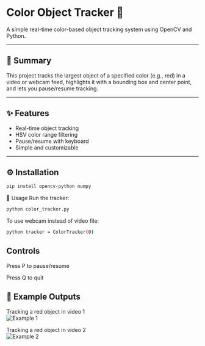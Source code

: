 # Color Object Tracker 🎨

A simple real-time color-based object tracking system using OpenCV and Python.

---

## 🎯 Summary

This project tracks the largest object of a specified color (e.g., red) in a video or webcam feed, highlights it with a bounding box and center point, and lets you pause/resume tracking.

---

## ✨ Features

- Real-time object tracking
- HSV color range filtering
- Pause/resume with keyboard
- Simple and customizable

---

## ⚙️ Installation

```bash
pip install opencv-python numpy
```
🚀 Usage
Run the tracker:
```bash
python color_tracker.py
```
To use webcam instead of video file:
```bash
python tracker = ColorTracker(0)
```
## Controls
Press P to pause/resume

Press Q to quit
## 📸 Example Outputs

Tracking a red object in video 1  
![Example 1](Screenshot129.png)

Tracking a red object in video 2  
![Example 2](Screenshot133.png)

